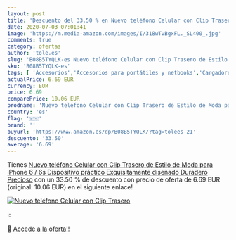 ```yaml
---
layout: post
title: 'Descuento del 33.50 % en Nuevo teléfono Celular con Clip Trasero '
date: 2020-07-03 07:01:41
image: 'https://m.media-amazon.com/images/I/318wTvBgxFL._SL400_.jpg'
comments: true
category: ofertas
author: 'tole.es'
slug: 'B08B5TYQLK-es Nuevo teléfono Celular con Clip Trasero de Estilo de Moda...'
sku: 'B08B5TYQLK-es'
tags: [ 'Accesorios','Accesorios para portátiles y netbooks','Cargadores y adaptadores para portátiles y netbooks','Cargadores y bases de carga para portátiles y netbooks','Informática','iphone', ]
actualPrice: 6.69 EUR
currency: EUR
price: 6.69
comparePrice: 10.06 EUR
prodname: 'Nuevo teléfono Celular con Clip Trasero de Estilo de Moda para iPhone 6 / 6s Dispositivo práctico Exquisitamente diseñado Duradero Precioso'
country: 'es'
flag: '🇪🇸'
brand: ''
buyurl: 'https://www.amazon.es/dp/B08B5TYQLK/?tag=tolees-21'
descuento: '33.50'
average: '6.69'
---
```


Tienes [Nuevo teléfono Celular con Clip Trasero de Estilo de Moda para iPhone 6 / 6s Dispositivo práctico Exquisitamente diseñado Duradero Precioso](https://www.amazon.es/dp/B08B5TYQLK/?tag=tolees-21) con un 33.50 % de descuento con precio de oferta de 6.69 EUR (original: 10.06 EUR) en el siguiente enlace!

[![Nuevo teléfono Celular con Clip Trasero ](https://m.media-amazon.com/images/I/318wTvBgxFL._SL400_.jpg)](https://www.amazon.es/dp/B08B5TYQLK/?tag=tolees-21)

ℹ️:


[🛒 Accede a la oferta!!](https://www.amazon.es/dp/B08B5TYQLK/?tag=tolees-21)
